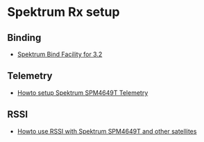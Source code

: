 # Spektrum Rx setup
## Binding
 - [Spektrum Bind Facility for 3.2](https://github.com/betaflight/betaflight/wiki/Spektrum-Satellite-Bind-for-3.2)

## Telemetry
 - [Howto setup Spektrum SPM4649T Telemetry](https://github.com/betaflight/betaflight/wiki/Spektrum-SPM4649T-SRXL-Telemetry-setup.)

## RSSI
 - [Howto use RSSI with Spektrum SPM4649T and other satellites](https://github.com/betaflight/betaflight/wiki/Howto-use-RSSI-with-Spektrum-SPM4649T-and-other-satellites)